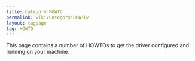```yaml
---
title: Category:HOWTO
permalink: wiki/Category:HOWTO/
layout: tagpage
tag: HOWTO
---
```


This page contains a number of HOWTOs to get the driver configured and
running on your machine.
